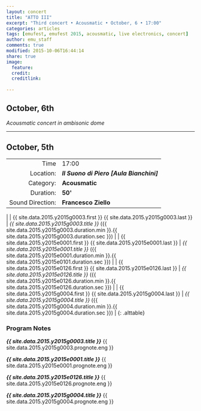 ```yaml
---
layout: concert
title: "ATTO III"
excerpt: "Third concert • Acousmatic • October, 6 • 17:00"
categories: articles
tags: [emufest, emufest 2015, acousmatic, live electronics, concert]
author: emu_staff
comments: true
modified: 2015-10-06T16:44:14
share: true
image: 
  feature: 
  credit: 
  creditlink:
   
---
```


## October, 6th

*Acousmatic concert in ambisonic dome*

---

## October, 5th

|  |  |
|------------:|:------------|
| Time | 17:00 |
| Location: | ***Il Suono di Piero [Aula Bianchini]*** |
| Category: | **Acousmatic** |
| Duration: | **50'** |
| Sound Direction: | **Francesco Ziello** |
| 
| {{ site.data.2015.y2015g0003.first }} {{ site.data.2015.y2015g0003.last }} | *{{ site.data.2015.y2015g0003.title }}* ({{ site.data.2015.y2015g0003.duration.min }}.{{ site.data.2015.y2015g0003.duration.sec }}) |
| {{ site.data.2015.y2015e0001.first }} {{ site.data.2015.y2015e0001.last }} | *{{ site.data.2015.y2015e0001.title }}* ({{ site.data.2015.y2015e0001.duration.min }}.{{ site.data.2015.y2015e0101.duration.sec }}) |
| {{ site.data.2015.y2015e0126.first }} {{ site.data.2015.y2015e0126.last }} | *{{ site.data.2015.y2015e0126.title }}* ({{ site.data.2015.y2015e0126.duration.min }}.{{ site.data.2015.y2015e0126.duration.sec }}) |
| {{ site.data.2015.y2015g0004.first }} {{ site.data.2015.y2015g0004.last }} | *{{ site.data.2015.y2015g0004.title }}* ({{ site.data.2015.y2015g0004.duration.min }}.{{ site.data.2015.y2015g0004.duration.sec }}) |
{: .alttable} 

### Program Notes

***{{ site.data.2015.y2015g0003.title }}*** {{ site.data.2015.y2015g0003.prognote.eng }}

***{{ site.data.2015.y2015e0001.title }}*** {{ site.data.2015.y2015e0001.prognote.eng }}

***{{ site.data.2015.y2015e0126.title }}*** {{ site.data.2015.y2015e0126.prognote.eng }}

***{{ site.data.2015.y2015g0004.title }}*** {{ site.data.2015.y2015g0004.prognote.eng }}

